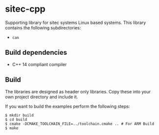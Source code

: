 # sitec-cpp

Supporting library for sitec systems Linux based systems. This library contains
the following subdirectories:

  * `can`

## Build dependencies

  * C++ 14 compliant compiler

## Build

The libraries are designed as header only libraries. Copy these into your own
project directory and include it.

If you want to build the examples perform the following steps:

```
$ mkdir build
$ cd build
$ cmake -DCMAKE_TOOLCHAIN_FILE=../toolchain.cmake .. # For ARM Build
$ make
```
